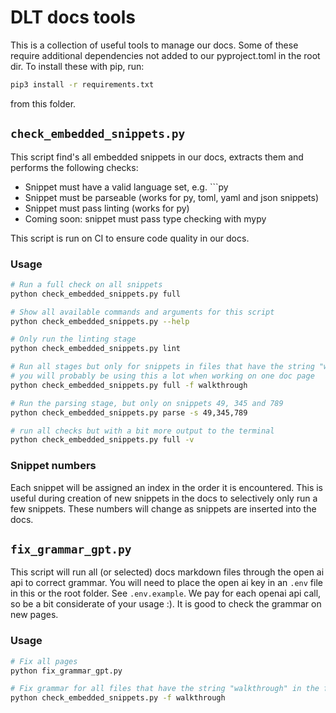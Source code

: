 # DLT docs tools

This is a collection of useful tools to manage our docs. Some of these require additional dependencies not added
to our pyproject.toml in the root dir. To install these with pip, run:

```sh
pip3 install -r requirements.txt
```

from this folder.

## `check_embedded_snippets.py`
This script find's all embedded snippets in our docs, extracts them and performs the following checks:

* Snippet must have a valid language set, e.g. ```py
* Snippet must be parseable (works for py, toml, yaml and json snippets)
* Snippet must pass linting (works for py)
* Coming soon: snippet must pass type checking with mypy

This script is run on CI to ensure code quality in our docs.

### Usage

```sh
# Run a full check on all snippets
python check_embedded_snippets.py full

# Show all available commands and arguments for this script
python check_embedded_snippets.py --help

# Only run the linting stage
python check_embedded_snippets.py lint

# Run all stages but only for snippets in files that have the string "walkthrough" in the filepath
# you will probably be using this a lot when working on one doc page
python check_embedded_snippets.py full -f walkthrough

# Run the parsing stage, but only on snippets 49, 345 and 789
python check_embedded_snippets.py parse -s 49,345,789

# run all checks but with a bit more output to the terminal
python check_embedded_snippets.py full -v
```

### Snippet numbers
Each snippet will be assigned an index in the order it is encountered. This is useful during creation of new snippets in the docs to selectively only run a few snippets. These numbers will change as snippets are inserted into the docs.

## `fix_grammar_gpt.py`
This script will run all (or selected) docs markdown files through the open ai api to correct grammar. You will need to place the open ai key in an `.env` file in this or the root folder. See `.env.example`. We pay for each openai api call, so be a bit considerate of your usage :). It is good to check the grammar on new pages.

### Usage

```sh
# Fix all pages
python fix_grammar_gpt.py

# Fix grammar for all files that have the string "walkthrough" in the filepath
python check_embedded_snippets.py -f walkthrough
```
